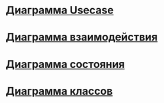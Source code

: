 # [Диаграмма Usecase](https://disk.yandex.ru/i/6FNEB9zxNwNY3w)
# [Диаграмма взаимодействия](https://disk.yandex.ru/i/HEGhEqO0BWVPiw)
# [Диаграмма состояния](https://disk.yandex.ru/i/6-tMCGZ2bNp-OA)
# [Диаграмма классов](https://disk.yandex.ru/i/-tFUQhRN7Tx2OQ)
